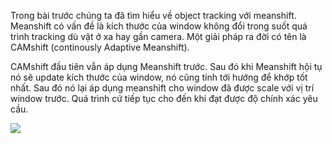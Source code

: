 Trong bài trước chúng ta đã tìm hiểu về object tracking với meanshift. Meanshift có vấn đề là kích thước của window không đổi trong suốt quá trình tracking dù vật ở xa hay gần camera. Một giải pháp ra đời có tên là CAMshift (continously Adaptive Meanshift).

CAMshift đầu tiên vẫn áp dụng Meanshift trước. Sau đó khi Meanshift hội tụ nó sẽ update kích thước của window, nó cũng tính tới hướng để khớp tốt nhất. Sau đó nó lại áp dụng meanshift cho window đã được scale với vị trí window trước. Quá trình cứ tiếp tục cho đến khi đạt được độ chính xác yêu cầu.

<img src="https://docs.opencv.org/master/camshift_face.gif" style="display:block margin-left:auto; margin-right:auto">